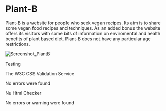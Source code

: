 # Plant-B
Plant-B is a website for people who seek vegan recipes. Its aim is to share some vegan food recipes and techniques. 
As an added bonus the website offers its visitors with some bits of information on enviromental and health benefits of plant based diet.
Plant-B does not have any particular age restrictions.

![Screenshot_PlantB](https://user-images.githubusercontent.com/104979865/178318924-ec3c8776-9544-4c5e-8aa6-73bb13335958.png)


Testing

The W3C CSS Validation Service

No errors were found

Nu Html Checker

No errors or warning were found
